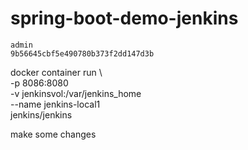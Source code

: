 # spring-boot-demo-jenkins
    admin
    9b56645cbf5e490780b373f2dd147d3b

docker container run  \  
    -p 8086:8080 \
    -v jenkinsvol:/var/jenkins_home \
    --name jenkins-local1 \
    jenkins/jenkins

make some changes
